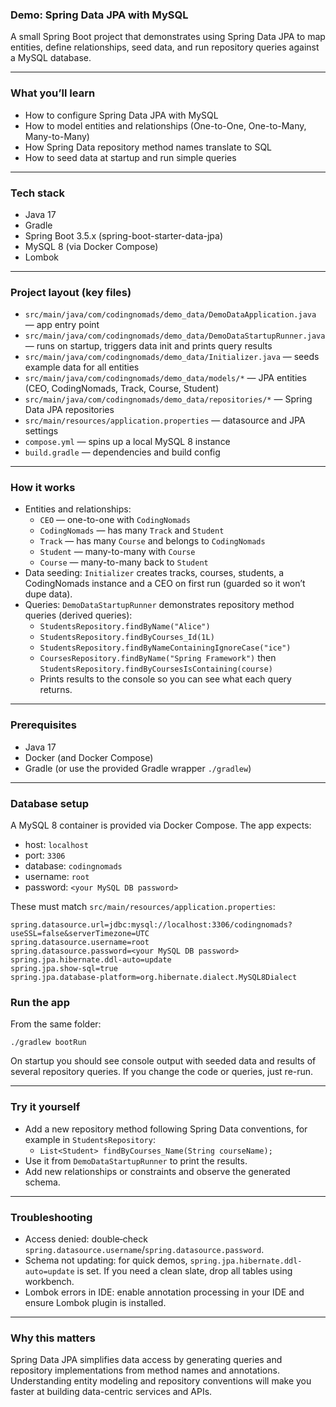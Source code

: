 ### Demo: Spring Data JPA with MySQL

A small Spring Boot project that demonstrates using Spring Data JPA to map entities, define relationships, seed data,
and run repository queries against a MySQL database.

---

### What you’ll learn

- How to configure Spring Data JPA with MySQL
- How to model entities and relationships (One-to-One, One-to-Many, Many-to-Many)
- How Spring Data repository method names translate to SQL
- How to seed data at startup and run simple queries

---

### Tech stack

- Java 17
- Gradle
- Spring Boot 3.5.x (spring-boot-starter-data-jpa)
- MySQL 8 (via Docker Compose)
- Lombok

---

### Project layout (key files)

- `src/main/java/com/codingnomads/demo_data/DemoDataApplication.java` — app entry point
- `src/main/java/com/codingnomads/demo_data/DemoDataStartupRunner.java` — runs on startup, triggers data init and prints
  query results
- `src/main/java/com/codingnomads/demo_data/Initializer.java` — seeds example data for all entities
- `src/main/java/com/codingnomads/demo_data/models/*` — JPA entities (CEO, CodingNomads, Track, Course, Student)
- `src/main/java/com/codingnomads/demo_data/repositories/*` — Spring Data JPA repositories
- `src/main/resources/application.properties` — datasource and JPA settings
- `compose.yml` — spins up a local MySQL 8 instance
- `build.gradle` — dependencies and build config

---

### How it works

- Entities and relationships:
    - `CEO` — one-to-one with `CodingNomads`
    - `CodingNomads` — has many `Track` and `Student`
    - `Track` — has many `Course` and belongs to `CodingNomads`
    - `Student` — many-to-many with `Course`
    - `Course` — many-to-many back to `Student`
- Data seeding: `Initializer` creates tracks, courses, students, a CodingNomads instance and a CEO on first run (guarded
  so it won’t dupe data).
- Queries: `DemoDataStartupRunner` demonstrates repository method queries (derived queries):
    - `StudentsRepository.findByName("Alice")`
    - `StudentsRepository.findByCourses_Id(1L)`
    - `StudentsRepository.findByNameContainingIgnoreCase("ice")`
    - `CoursesRepository.findByName("Spring Framework")` then `StudentsRepository.findByCoursesIsContaining(course)`
    - Prints results to the console so you can see what each query returns.

---

### Prerequisites

- Java 17
- Docker (and Docker Compose)
- Gradle (or use the provided Gradle wrapper `./gradlew`)

---

### Database setup

A MySQL 8 container is provided via Docker Compose. The app expects:

- host: `localhost`
- port: `3306`
- database: `codingnomads`
- username: `root`
- password: `<your MySQL DB password>`

These must match `src/main/resources/application.properties`:

```
spring.datasource.url=jdbc:mysql://localhost:3306/codingnomads?useSSL=false&serverTimezone=UTC
spring.datasource.username=root
spring.datasource.password=<your MySQL DB password>
spring.jpa.hibernate.ddl-auto=update
spring.jpa.show-sql=true
spring.jpa.database-platform=org.hibernate.dialect.MySQL8Dialect
```

### Run the app

From the same folder:

```
./gradlew bootRun
```

On startup you should see console output with seeded data and results of several repository queries. If you change the
code or queries, just re-run.

---

### Try it yourself

- Add a new repository method following Spring Data conventions, for example in `StudentsRepository`:
    - `List<Student> findByCourses_Name(String courseName);`
- Use it from `DemoDataStartupRunner` to print the results.
- Add new relationships or constraints and observe the generated schema.

---

### Troubleshooting

- Access denied: double‑check `spring.datasource.username`/`spring.datasource.password`.
- Schema not updating: for quick demos, `spring.jpa.hibernate.ddl-auto=update` is set. If you need a clean slate, drop
  all tables using workbench. 
- Lombok errors in IDE: enable annotation processing in your IDE and ensure Lombok plugin is installed.

---

### Why this matters

Spring Data JPA simplifies data access by generating queries and repository implementations from method names and
annotations. Understanding entity modeling and repository conventions will make you faster at building data-centric
services and APIs.